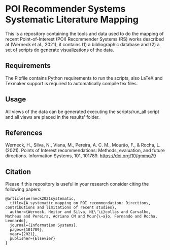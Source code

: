 # POI Recommender Systems Systematic Literature Mapping

This is a repository containing the tools and data used to do the mapping of recent Point-of-Interest (POI) Recommender Systems (RS) works described at (Werneck et al., 2021), it contains (1) a bibliographic database and (2) a set of scripts do generate visualizations of the data.

## Requirements

The Pipfile contains Python requirements to run the scripts, also LaTeX and Texmaker support is required to automatically compile tex files.

## Usage

All views of the data can be generated executing the scripts/run_all script and all views are placed in the results' folder.

## References

Werneck, H., Silva, N., Viana, M., Pereira, A. C. M., Mourão, F., & Rocha, L. (2021). Points of Interest recommendations: Methods, evaluation, and future directions. Information Systems, 101, 101789. https://doi.org/10/gmmq79

## Citation

Please if this repository is useful in your research consider citing the following papers:

	@article{werneck2021systematic,
	  title={A systematic mapping on POI recommendation: Directions, contributions and limitations of recent studies},
	  author={Werneck, Heitor and Silva, N{\'\i}collas and Carvalho, Matheus and Pereira, Adriano CM and Mour{\~a}o, Fernando and Rocha, Leonardo},
	  journal={Information Systems},
	  pages={101789},
	  year={2021},
	  publisher={Elsevier}
	}
